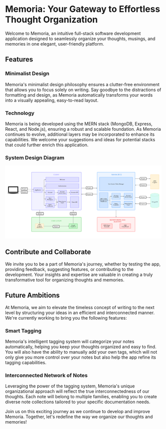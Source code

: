 # Memoria: Your Gateway to Effortless Thought Organization

Welcome to Memoria, an intuitive full-stack software development application designed to seamlessly organize your thoughts, musings, and memories in one elegant, user-friendly platform.

## Features

### Minimalist Design

Memoria's minimalist design philosophy ensures a clutter-free environment that allows you to focus solely on writing. Say goodbye to the distractions of formatting and design, as Memoria automatically transforms your words into a visually appealing, easy-to-read layout.

### Technology

Memoria is being developed using the MERN stack (MongoDB, Express, React, and Node.js), ensuring a robust and scalable foundation. As Memoria continues to evolve, additional layers may be incorporated to enhance its capabilities. We welcome your suggestions and ideas for potential stacks that could further enrich this application.

### System Design Diagram

![System Design Diagram](/main_application/client/images/memoria-system-design.png)

## Contribute and Collaborate

We invite you to be a part of Memoria's journey, whether by testing the app, providing feedback, suggesting features, or contributing to the development. Your insights and expertise are valuable in creating a truly transformative tool for organizing thoughts and memories.

## Future Ambitions

At Memoria, we aim to elevate the timeless concept of writing to the next level by structuring your ideas in an efficient and interconnected manner. We're currently working to bring you the following features:

### Smart Tagging

Memoria's intelligent tagging system will categorize your notes automatically, helping you keep your thoughts organized and easy to find. You will also have the ability to manually add your own tags, which will not only give you more control over your notes but also help the app refine its tagging capabilities.

### Interconnected Network of Notes

Leveraging the power of the tagging system, Memoria's unique organizational approach will reflect the true interconnectedness of our thoughts. Each note will belong to multiple families, enabling you to create diverse note collections tailored to your specific documentation needs.

Join us on this exciting journey as we continue to develop and improve Memoria. Together, let's redefine the way we organize our thoughts and memories!
